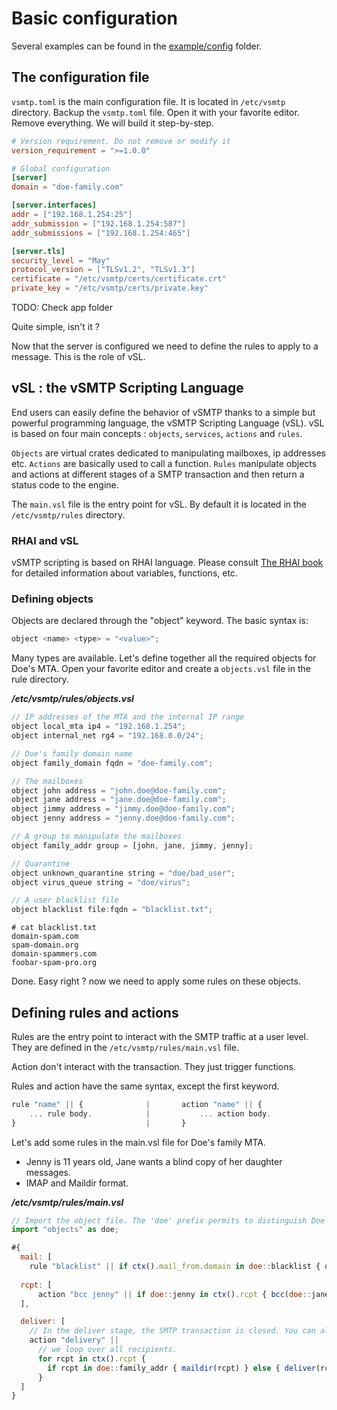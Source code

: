 # Basic configuration

Several examples can be found in the [example/config](https://github.com/viridIT/vSMTP/tree/main/examples/config) folder.

## The configuration file

`vsmtp.toml` is the main configuration file. It is located in `/etc/vsmtp` directory. Backup the `vsmtp.toml` file. Open it with your favorite editor. Remove everything.
We will build it step-by-step.

```toml
# Version requirement. Do not remove or modify it 
version_requirement = ">=1.0.0"

# Global configuration
[server]
domain = "doe-family.com"         

[server.interfaces]
addr = ["192.168.1.254:25"]
addr_submission = ["192.168.1.254:587"]
addr_submissions = ["192.168.1.254:465"]

[server.tls]
security_level = "May"
protocol_version = ["TLSv1.2", "TLSv1.3"]
certificate = "/etc/vsmtp/certs/certificate.crt"
private_key = "/etc/vsmtp/certs/private.key"
```

TODO: Check app folder 

Quite simple, isn't it ?

Now that the server is configured we need to define the rules to apply to a message. This is the role of vSL.

## vSL : the vSMTP Scripting Language

End users can easily define the behavior of vSMTP thanks to a simple but powerful programming language, the vSMTP Scripting Language (vSL). vSL is based on four main concepts : `objects`, `services`, `actions` and `rules`.

`Objects` are virtual crates dedicated to manipulating mailboxes, ip addresses etc.
`Actions` are basically used to call a function.
`Rules` manipulate objects and actions at different stages of a SMTP transaction and then return a status code to the engine.

The `main.vsl` file is the entry point for vSL. By default it is located in the `/etc/vsmtp/rules` directory.

### RHAI and vSL

vSMTP scripting is based on RHAI language. Please consult [The RHAI book] for detailed information about variables, functions, etc.

[The RHAI book]: https://rhai.rs/book/

### Defining objects

Objects are declared through the "object" keyword. The basic syntax is:

```c
object <name> <type> = "<value>";
```

Many types are available. Let's define together all the required objects for Doe's MTA.
Open your favorite editor and create a `objects.vsl` file in the rule directory.

___/etc/vsmtp/rules/objects.vsl___

```javascript
// IP addresses of the MTA and the internal IP range
object local_mta ip4 = "192.168.1.254";
object internal_net rg4 = "192.168.0.0/24";

// Doe's family domain name
object family_domain fqdn = "doe-family.com";

// The mailboxes
object john address = "john.doe@doe-family.com";
object jane address = "jane.doe@doe-family.com";
object jimmy address = "jimmy.doe@doe-family.com";
object jenny address = "jenny.doe@doe-family.com";

// A group to manipulate the mailboxes
object family_addr group = [john, jane, jimmy, jenny];

// Quarantine 
object unknown_quarantine string = "doe/bad_user";
object virus_queue string = "doe/virus";

// A user blacklist file
object blacklist file:fqdn = "blacklist.txt";
```

```shell
# cat blacklist.txt
domain-spam.com
spam-domain.org
domain-spammers.com
foobar-spam-pro.org
```

Done. Easy right ? now we need to apply some rules on these objects.

## Defining rules and actions

Rules are the entry point to interact with the SMTP traffic at a user level. They are defined in the `/etc/vsmtp/rules/main.vsl` file.

Action don't interact with the transaction. They just trigger functions.

Rules and action have the same syntax, except the first keyword.

```javascript
rule "name" || {              |       action "name" || {
    ... rule body.            |           ... action body.
}                             |       }
```

Let's add some rules in the main.vsl file for Doe's family MTA. 

- Jenny is 11 years old, Jane wants a blind copy of her daughter messages.
- IMAP and Maildir format.

___/etc/vsmtp/rules/main.vsl___

```javascript
// Import the object file. The 'doe' prefix permits to distinguish Doe's family objects from others.
import "objects" as doe;

#{
  mail: [
    rule "blacklist" || if ctx().mail_from.domain in doe::blacklist { deny() } { next() }
   
  rcpt: [
      action "bcc jenny" || if doe::jenny in ctx().rcpt { bcc(doe::jane) },
  ],

  deliver: [
    // In the deliver stage, the SMTP transaction is closed. You can also use an action.
    action "delivery" ||
      // we loop over all recipients.
      for rcpt in ctx().rcpt {
        if rcpt in doe::family_addr { maildir(rcpt) } else { deliver(rcpt) }
      }
  ]
}
```
